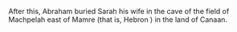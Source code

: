 After this, Abraham buried Sarah his wife in the cave of the field of Machpelah east of Mamre (that is, Hebron ) in the land of Canaan.
